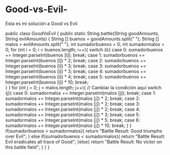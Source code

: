 # Good-vs-Evil-
 Esta es mi solución a Good vs Evil 


  public class GoodVsEvil {
  public static String battle(String goodAmounts, String evilAmounts) {
    String [] buenos = goodAmounts.split(" ");
    String [] malos = evilAmounts.split(" ");
    int sumadorbuenos = 0;
    int sumadormalos = 0;
    for (int i = 0; i < buenos.length; i++){
      switch (i){
          case 0:
          sumadorbuenos += Integer.parseInt(buenos [i]);
          break;
          case 1:
          sumadorbuenos += Integer.parseInt(buenos [i]) * 2;
          break;
           case 2:
          sumadorbuenos += Integer.parseInt(buenos [i]) * 3;
          break;
          case 3:
          sumadorbuenos += Integer.parseInt(buenos [i]) * 3;
          break;
          case 4: 
          sumadorbuenos += Integer.parseInt(buenos [i]) * 4;
          break;
          case 5:
          sumadorbuenos += Integer.parseInt(buenos [i]) * 10;
          break;          
      }
    }
    for (int j = 0; j < malos.length; j++){ // Cambiar la condición aquí
       switch (j){
          case 0:
          sumadormalos += Integer.parseInt(malos [j]);
          break;
          case 1:
          sumadormalos += Integer.parseInt(malos [j]) * 2;
          break;
          case 2:
          sumadormalos += Integer.parseInt(malos [j]) * 2;
          break;
          case 3:
          sumadormalos += Integer.parseInt(malos [j]) * 2;
          break;
          case 4:
          sumadormalos += Integer.parseInt(malos [j]) * 3;
          break;
          case 5:
          sumadormalos += Integer.parseInt(malos [j]) * 5;
          break;
          case 6:
          sumadormalos += Integer.parseInt(malos [j]) * 10;
          break;
      }
    }
    if(sumadorbuenos > sumadormalos){
     return "Battle Result: Good triumphs over Evil";
    }
    else if(sumadorbuenos < sumadormalos){
      return "Battle Result: Evil eradicates all trace of Good";
    }else{
    return "Battle Result: No victor on this battle field";
      }
  }
}
